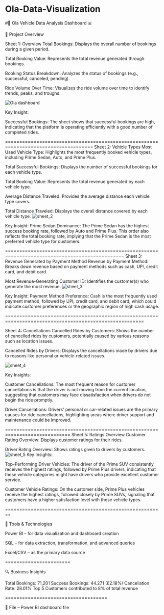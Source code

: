 # Ola-Data-Visualization
#🚗 Ola Vehicle Data Analysis Dashboard 📊

📌 Project Overview

Sheet 1: Overview
Total Bookings: Displays the overall number of bookings during a given period.

Total Booking Value: Represents the total revenue generated through bookings.

Booking Status Breakdown: Analyzes the status of bookings (e.g., successful, canceled, pending).

Ride Volume Over Time: Visualizes the ride volume over time to identify trends, peaks, and troughs.

![Ola dashboard](https://github.com/user-attachments/assets/5644596d-76d3-4551-be14-b38c42c724f0)

Key Insight:

Successful Bookings: The sheet shows that successful bookings 
are high, indicating that the platform is operating 
efficiently with a good number of completed rides.

=====================================================================================
Sheet 2: Vehicle Types
Most Used Vehicle Type: Highlights the most frequently booked vehicle types, including Prime Sedan, Auto, and Prime Plus.

Total Successful Bookings: Displays the number of successful bookings for each vehicle type.

Total Booking Value: Represents the total revenue generated by each vehicle type.

Average Distance Traveled: Provides the average distance each vehicle type covers.

Total Distance Traveled: Displays the overall distance covered by each vehicle type.
![sheet_2](https://github.com/user-attachments/assets/f631a9f4-52a8-4c66-a066-170e300ec366)

Key Insight:
Prime Sedan Dominance: The Prime Sedan has the highest success 
booking rate, followed by Auto and Prime Plus. This order also 
reflects the total booking rate, implying that the Prime Sedan 
is the most preferred vehicle type for customers.

================================================================================================
Sheet 3: Revenue Generated by Payment Method
Revenue by Payment Method: Breaks down revenue based on payment methods such as cash, UPI, credit card, and debit card.

Most Revenue-Generating Customer ID: Identifies the customer(s) who generate the most revenue.
![sheet_3](https://github.com/user-attachments/assets/c09f8040-bf12-4e8a-a1b1-b3992d0e4bdd)

Key Insight:
Payment Method Preference: Cash is the most frequently used 
payment method, followed by UPI, credit card, and debit card, 
which could indicate customer preferences or the geographic 
region of high cash usage.

=======================================================================================================

Sheet 4: Cancellations
Cancelled Rides by Customers: Shows the number of cancelled rides by customers, potentially caused by various reasons such as location issues.

Cancelled Rides by Drivers: Displays the cancellations made by drivers due to reasons like personal or vehicle-related issues.

![sheet_4](https://github.com/user-attachments/assets/2b438509-f791-4e16-98a0-8784e6d4c5e8)

Key Insights:

Customer Cancellations: The most frequent reason for customer 
cancellations is that the driver is not moving from the 
current location, suggesting that customers may face 
dissatisfaction when drivers do not begin the ride promptly.

Driver Cancellations: Drivers' personal or car-related issues 
are the primary causes for ride cancellations, highlighting 
areas where driver support and maintenance could be improved.

=============================================================================
Sheet 5: Ratings Overview
Customer Rating Overview: Displays customer ratings for their rides.

Driver Rating Overview: Shows ratings given to drivers by customers.
![sheet_5](https://github.com/user-attachments/assets/9cb2cb65-19d6-4892-bb61-d5aca69ec287)
Key Insights:

Top-Performing Driver Vehicles: The driver of the Prime SUV 
consistently receives the highest ratings, followed by Prime 
Plus drivers, indicating that these vehicle categories might 
have drivers who provide excellent customer service.

Customer Vehicle Ratings: On the customer side, Prime Plus 
vehicles receive the highest ratings, followed closely by 
Prime SUVs, signaling that customers have a higher 
satisfaction level with these vehicle types.

========================================================

🔧 Tools & Technologies

Power BI – for data visualization and dashboard creation

SQL – for data extraction, transformation, and advanced queries

Excel/CSV – as the primary data source

=======================

🔍 Business Insights

Total Bookings: 71,201
Success Bookings: 44.271 (62.18%)
Cancellation Rate: 28.01%
Top 5 Customers contributed to 8% of total revenue

====================================

📁 File
 – Power BI dashboard file
 
